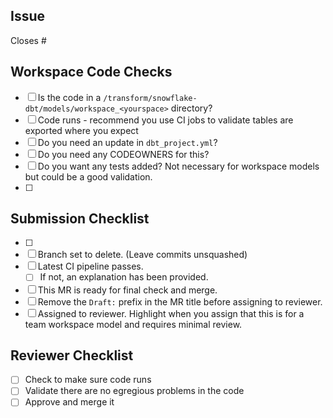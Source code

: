 <!---
  Use this template when making changes to dbt code in a `workspace` folder.
--->

## Issue
<!--- Link the Issue this MR closes --->
Closes #

## Workspace Code Checks

- [ ] Is the code in a `/transform/snowflake-dbt/models/workspace_<yourspace>` directory?
- [ ] Code runs - recommend you use CI jobs to validate tables are exported where you expect
- [ ] Do you need an update in `dbt_project.yml`?
- [ ] Do you need any CODEOWNERS for this?
- [ ] Do you want any tests added? Not necessary for workspace models but could be a good validation.
- [ ] 

## Submission Checklist
- [ ] 
- [ ] Branch set to delete. (Leave commits unsquashed)
- [ ] Latest CI pipeline passes.
  - [ ] If not, an explanation has been provided.
- [ ] This MR is ready for final check and merge.
- [ ] Remove the `Draft:` prefix in the MR title before assigning to reviewer.
- [ ] Assigned to reviewer. Highlight when you assign that this is for a team workspace model and requires minimal review.

## Reviewer Checklist
- [ ] Check to make sure code runs
- [ ] Validate there are no egregious problems in the code
- [ ] Approve and merge it
